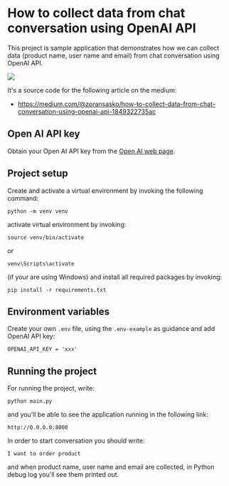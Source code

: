 # How to collect data from chat conversation using OpenAI API

This project is sample application that demonstrates how we can collect data (product name, user name and email) from chat conversation using OpenAI API.

![](https://cdn-images-1.medium.com/max/800/1*-4OTiVjaQQjTkcFv_70OoQ.png)

It's a source code for the following article on the medium:

- https://medium.com/@zoransasko/how-to-collect-data-from-chat-conversation-using-openai-api-1849322735ac

## Open AI API key
Obtain your Open AI API key from the [Open AI web page](https://platform.openai.com/api-keys).

## Project setup
Create and activate a virtual environment by invoking the following command:
```
python -m venv venv
```
activate virtual environment by invoking:
```
source venv/bin/activate
```
or 
```
venv\Scripts\activate
```
(if your are using Windows) and install all required packages by invoking:
```
pip install -r requirements.txt
```

## Environment variables
Create your own `.env` file, using the `.env-example` as guidance and add OpenAI API key:
```
OPENAI_API_KEY = 'xxx'
```


## Running the project

For running the project, write:
```
python main.py
```
and you'll be able to see the application running in the following link:
```
http://0.0.0.0:8000
```
In order to start conversation you should write:
```
I want to order product
```
and when product name, user name and email are collected, in Python debug log you'll see them printed out.

